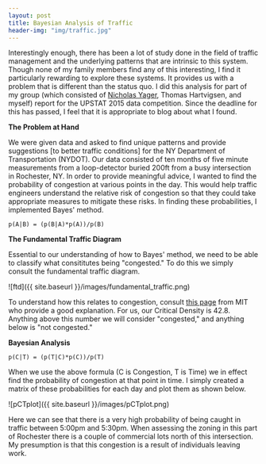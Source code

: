 ```yaml
---
layout: post
title: Bayesian Analysis of Traffic
header-img: "img/traffic.jpg"
---
```


Interestingly enough, there has been a lot of study done in the field of traffic management and the underlying patterns that are intrinsic to this system. Though none of my family members find any of this interesting, I find it particularly rewarding to explore these systems. It provides us with a problem that is different than the status quo. I did this analysis for part of my group (which consisted of [Nicholas Yager](https://nicholasyager.com/), Thomas Hartvigsen, and myself) report for the UPSTAT 2015 data competition. Since the deadline for this has passed, I feel that it is appropriate to blog about what I found.

**The Problem at Hand**

We were given data and asked to find unique patterns and provide suggestions [to better traffic conditions] for the NY Department of Transportation (NYDOT). Our data consisted of ten months of five minute measurements from a loop-detector buried 200ft from a busy intersection in Rochester, NY. In order to provide meaningful advice, I wanted to find the probability of congestion at various points in the day. This would help traffic engineers understand the relative risk of congestion so that they could take appropriate measures to mitigate these risks. In finding these probabilities, I implemented Bayes' method.

```
p(A|B) = (p(B|A)*p(A))/p(B)
```

**The Fundamental Traffic Diagram**

Essential to our understanding of how to Bayes' method, we need to be able to classify what consititutes being "congested." To do this we simply consult the fundamental traffic diagram.

![ftd]({{ site.baseurl }}/images/fundamental_traffic.png)

To understand how this relates to congestion, consult [this page](http://math.mit.edu/projects/traffic/) from MIT who provide a good explanation. For us, our Critical Density is 42.8. Anything above this number we will consider "congested," and anything below is "not congested."

**Bayesian Analysis**

```
p(C|T) = (p(T|C)*p(C))/p(T)
```

When we use the above formula (C is Congestion, T is Time) we in effect find the probability of congestion at that point in time. I simply created a matrix of these probabilities for each day and plot them as shown below.

![pCTplot]({{ site.baseurl }}/images/pCTplot.png)

Here we can see that there is a very high probability of being caught in traffic between 5:00pm and 5:30pm. When assessing the zoning in this part of Rochester there is a couple of commercial lots north of this intersection. My presumption is that this congestion is a result of individuals leaving work.
